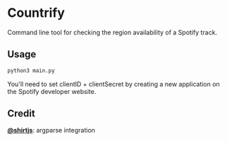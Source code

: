 # Countrify

Command line tool for checking the region availability of a Spotify track.

## Usage

```bash
python3 main.py
```
You'll need to set clientID + clientSecret by creating a new application on the 
Spotify developer website.

## Credit

__[@shirtjs](https://twitter.com/shirtjs)__: argparse integration
